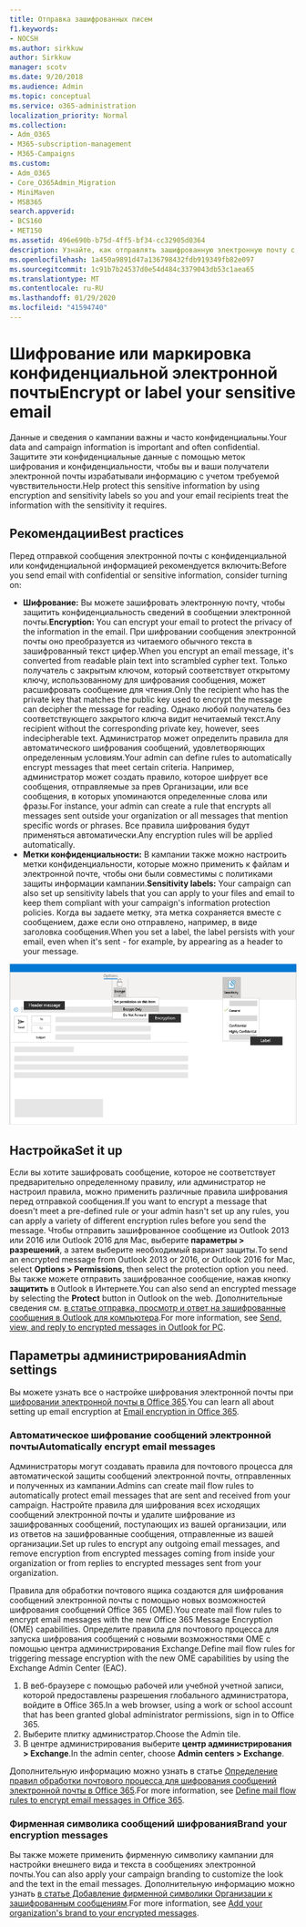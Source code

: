 ```yaml
---
title: Отправка зашифрованных писем
f1.keywords:
- NOCSH
ms.author: sirkkuw
author: Sirkkuw
manager: scotv
ms.date: 9/20/2018
ms.audience: Admin
ms.topic: conceptual
ms.service: o365-administration
localization_priority: Normal
ms.collection:
- Adm_O365
- M365-subscription-management
- M365-Campaigns
ms.custom:
- Adm_O365
- Core_O365Admin_Migration
- MiniMaven
- MSB365
search.appverid:
- BCS160
- MET150
ms.assetid: 496e690b-b75d-4ff5-bf34-cc32905d0364
description: Узнайте, как отправлять зашифрованную электронную почту с помощью Outlook.
ms.openlocfilehash: 1a450a9891d47a136798432fdb919349fb82e097
ms.sourcegitcommit: 1c91b7b24537d0e54d484c3379043db53c1aea65
ms.translationtype: MT
ms.contentlocale: ru-RU
ms.lasthandoff: 01/29/2020
ms.locfileid: "41594740"
---
```

# <a name="encrypt-or-label-your-sensitive-email"></a><span data-ttu-id="a28fb-103">Шифрование или маркировка конфиденциальной электронной почты</span><span class="sxs-lookup"><span data-stu-id="a28fb-103">Encrypt or label your sensitive email</span></span>

<span data-ttu-id="a28fb-104">Данные и сведения о кампании важны и часто конфиденциальны.</span><span class="sxs-lookup"><span data-stu-id="a28fb-104">Your data and campaign information is important and often confidential.</span></span> <span data-ttu-id="a28fb-105">Защитите эти конфиденциальные данные с помощью меток шифрования и конфиденциальности, чтобы вы и ваши получатели электронной почты израбатывали информацию с учетом требуемой чувствительности.</span><span class="sxs-lookup"><span data-stu-id="a28fb-105">Help protect this sensitive information by using encryption and sensitivity labels so you and your email recipients treat the information with the sensitivity it requires.</span></span>


## <a name="best-practices"></a><span data-ttu-id="a28fb-106">Рекомендации</span><span class="sxs-lookup"><span data-stu-id="a28fb-106">Best practices</span></span>

<span data-ttu-id="a28fb-107">Перед отправкой сообщения электронной почты с конфиденциальной или конфиденциальной информацией рекомендуется включить:</span><span class="sxs-lookup"><span data-stu-id="a28fb-107">Before you send email with confidential or sensitive information, consider turning on:</span></span>

- <span data-ttu-id="a28fb-108">**Шифрование:** Вы можете зашифровать электронную почту, чтобы защитить конфиденциальность сведений в сообщении электронной почты.</span><span class="sxs-lookup"><span data-stu-id="a28fb-108">**Encryption:** You can encrypt your email to protect the privacy of the information in the email.</span></span> <span data-ttu-id="a28fb-109">При шифровании сообщения электронной почты оно преобразуется из читаемого обычного текста в зашифрованный текст цифер.</span><span class="sxs-lookup"><span data-stu-id="a28fb-109">When you encrypt an email message, it's converted from readable plain text into scrambled cypher text.</span></span> <span data-ttu-id="a28fb-110">Только получатель с закрытым ключом, который соответствует открытому ключу, использованному для шифрования сообщения, может расшифровать сообщение для чтения.</span><span class="sxs-lookup"><span data-stu-id="a28fb-110">Only the recipient who has the private key that matches the public key used to encrypt the message can decipher the message for reading.</span></span> <span data-ttu-id="a28fb-111">Однако любой получатель без соответствующего закрытого ключа видит нечитаемый текст.</span><span class="sxs-lookup"><span data-stu-id="a28fb-111">Any recipient without the corresponding private key, however, sees indecipherable text.</span></span> <span data-ttu-id="a28fb-112">Администратор может определить правила для автоматического шифрования сообщений, удовлетворяющих определенным условиям.</span><span class="sxs-lookup"><span data-stu-id="a28fb-112">Your admin can define rules to automatically encrypt messages that meet certain criteria.</span></span> <span data-ttu-id="a28fb-113">Например, администратор может создать правило, которое шифрует все сообщения, отправляемые за прев Организации, или все сообщения, в которых упоминаются определенные слова или фразы.</span><span class="sxs-lookup"><span data-stu-id="a28fb-113">For instance, your admin can create a rule that encrypts all messages sent outside your organization or all messages that mention specific words or phrases.</span></span> <span data-ttu-id="a28fb-114">Все правила шифрования будут применяться автоматически.</span><span class="sxs-lookup"><span data-stu-id="a28fb-114">Any encryption rules will be applied automatically.</span></span>
- <span data-ttu-id="a28fb-115">**Метки конфиденциальности:** В кампании также можно настроить метки конфиденциальности, которые можно применить к файлам и электронной почте, чтобы они были совместимы с политиками защиты информации кампании.</span><span class="sxs-lookup"><span data-stu-id="a28fb-115">**Sensitivity labels:** Your campaign can also set up sensitivity labels that you can apply to your files and email to keep them compliant with your campaign's information protection policies.</span></span> <span data-ttu-id="a28fb-116">Когда вы задаете метку, эта метка сохраняется вместе с сообщением, даже если оно отправлено, например, в виде заголовка сообщения.</span><span class="sxs-lookup"><span data-stu-id="a28fb-116">When you set a label, the label persists with your email, even when it's sent - for example, by appearing as a header to your message.</span></span>

![Схема сообщения электронной почты с выносками для меток и шифрования](media/m365-campaign-email-encrypt.png)


## <a name="set-it-up"></a><span data-ttu-id="a28fb-118">Настройка</span><span class="sxs-lookup"><span data-stu-id="a28fb-118">Set it up</span></span>

<span data-ttu-id="a28fb-119">Если вы хотите зашифровать сообщение, которое не соответствует предварительно определенному правилу, или администратор не настроил правила, можно применить различные правила шифрования перед отправкой сообщения.</span><span class="sxs-lookup"><span data-stu-id="a28fb-119">If you want to encrypt a message that doesn't meet a pre-defined rule or your admin hasn't set up any rules, you can apply a variety of different encryption rules before you send the message.</span></span> <span data-ttu-id="a28fb-120">Чтобы отправить зашифрованное сообщение из Outlook 2013 или 2016 или Outlook 2016 для Mac, выберите **параметры > разрешений**, а затем выберите необходимый вариант защиты.</span><span class="sxs-lookup"><span data-stu-id="a28fb-120">To send an encrypted message from Outlook 2013 or 2016, or Outlook 2016 for Mac, select **Options > Permissions**, then select the protection option you need.</span></span> <span data-ttu-id="a28fb-121">Вы также можете отправить зашифрованное сообщение, нажав кнопку **защитить** в Outlook в Интернете.</span><span class="sxs-lookup"><span data-stu-id="a28fb-121">You can also send an encrypted message by selecting the **Protect** button in Outlook on the web.</span></span> <span data-ttu-id="a28fb-122">Дополнительные сведения см. [в статье отправка, просмотр и ответ на зашифрованные сообщения в Outlook для компьютера](https://support.office.com/article/send-view-and-reply-to-encrypted-messages-in-outlook-for-pc-eaa43495-9bbb-4fca-922a-df90dee51980?ui=en-US&rs=en-US&ad=US).</span><span class="sxs-lookup"><span data-stu-id="a28fb-122">For more information, see [Send, view, and reply to encrypted messages in Outlook for PC](https://support.office.com/article/send-view-and-reply-to-encrypted-messages-in-outlook-for-pc-eaa43495-9bbb-4fca-922a-df90dee51980?ui=en-US&rs=en-US&ad=US).</span></span>

## <a name="admin-settings"></a><span data-ttu-id="a28fb-123">Параметры администрирования</span><span class="sxs-lookup"><span data-stu-id="a28fb-123">Admin settings</span></span>

<span data-ttu-id="a28fb-124">Вы можете узнать все о настройке шифрования электронной почты при [шифровании электронной почты в Office 365](https://docs.microsoft.com/office365/securitycompliance/email-encryption).</span><span class="sxs-lookup"><span data-stu-id="a28fb-124">You can learn all about setting up email encryption at [Email encryption in Office 365](https://docs.microsoft.com/office365/securitycompliance/email-encryption).</span></span>

### <a name="automatically-encrypt-email-messages"></a><span data-ttu-id="a28fb-125">Автоматическое шифрование сообщений электронной почты</span><span class="sxs-lookup"><span data-stu-id="a28fb-125">Automatically encrypt email messages</span></span>

<span data-ttu-id="a28fb-126">Администраторы могут создавать правила для почтового процесса для автоматической защиты сообщений электронной почты, отправленных и полученных из кампании.</span><span class="sxs-lookup"><span data-stu-id="a28fb-126">Admins can create mail flow rules to automatically protect email messages that are sent and received from your campaign.</span></span> <span data-ttu-id="a28fb-127">Настройте правила для шифрования всех исходящих сообщений электронной почты и удалите шифрование из зашифрованных сообщений, поступающих из вашей организации, или из ответов на зашифрованные сообщения, отправленные из вашей организации.</span><span class="sxs-lookup"><span data-stu-id="a28fb-127">Set up rules to encrypt any outgoing email messages, and remove encryption from encrypted messages coming from inside your organization or from replies to encrypted messages sent from your organization.</span></span> 

<span data-ttu-id="a28fb-128">Правила для обработки почтового ящика создаются для шифрования сообщений электронной почты с помощью новых возможностей шифрования сообщений Office 365 (OME).</span><span class="sxs-lookup"><span data-stu-id="a28fb-128">You create mail flow rules to encrypt email messages with the new Office 365 Message Encryption (OME) capabilities.</span></span> <span data-ttu-id="a28fb-129">Определите правила для почтового процесса для запуска шифрования сообщений с новыми возможностями OME с помощью центра администрирования Exchange.</span><span class="sxs-lookup"><span data-stu-id="a28fb-129">Define mail flow rules for triggering message encryption with the new OME capabilities by using the Exchange Admin Center (EAC).</span></span> 

1. <span data-ttu-id="a28fb-130">В веб-браузере с помощью рабочей или учебной учетной записи, которой предоставлены разрешения глобального администратора, войдите в Office 365.</span><span class="sxs-lookup"><span data-stu-id="a28fb-130">In a web browser, using a work or school account that has been granted global administrator permissions, sign in to Office 365.</span></span> 
2. <span data-ttu-id="a28fb-131">Выберите плитку администратор.</span><span class="sxs-lookup"><span data-stu-id="a28fb-131">Choose the Admin tile.</span></span> 
3. <span data-ttu-id="a28fb-132">В центре администрирования выберите **центр администрирования > Exchange**.</span><span class="sxs-lookup"><span data-stu-id="a28fb-132">In the admin center, choose **Admin centers > Exchange**.</span></span> 

<span data-ttu-id="a28fb-133">Дополнительную информацию можно узнать в статье [Определение правил обработки почтового процесса для шифрования сообщений электронной почты в Office 365](https://docs.microsoft.com/office365/securitycompliance/define-mail-flow-rules-to-encrypt-email).</span><span class="sxs-lookup"><span data-stu-id="a28fb-133">For more information, see [Define mail flow rules to encrypt email messages in Office 365](https://docs.microsoft.com/office365/securitycompliance/define-mail-flow-rules-to-encrypt-email).</span></span>

### <a name="brand-your-encryption-messages"></a><span data-ttu-id="a28fb-134">Фирменная символика сообщений шифрования</span><span class="sxs-lookup"><span data-stu-id="a28fb-134">Brand your encryption messages</span></span>

<span data-ttu-id="a28fb-135">Вы также можете применить фирменную символику кампании для настройки внешнего вида и текста в сообщениях электронной почты.</span><span class="sxs-lookup"><span data-stu-id="a28fb-135">You can also apply your campaign branding to customize the look and the text in the email messages.</span></span> <span data-ttu-id="a28fb-136">Дополнительную информацию можно узнать [в статье Добавление фирменной символики Организации к зашифрованным сообщениям](https://docs.microsoft.com/office365/securitycompliance/email-encryption).</span><span class="sxs-lookup"><span data-stu-id="a28fb-136">For more information, see [Add your organization's brand to your encrypted messages](https://docs.microsoft.com/office365/securitycompliance/email-encryption).</span></span>


